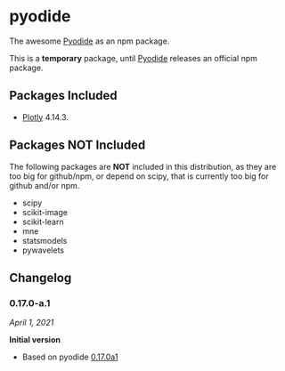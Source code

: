 # pyodide

The awesome [Pyodide](https://pyodide.org/) as an npm package.

This is a **temporary** package, until [Pyodide](https://github.com/pyodide/pyodide/) releases an official npm package. 

## Packages Included

- [Plotly](https://plotly.com/python/) 4.14.3.

## Packages NOT Included

The following packages are **NOT** included in this distribution, as they are too big for github/npm, or depend on scipy, that is currently too big for github and/or npm.

- scipy
- scikit-image
- scikit-learn
- mne
- statsmodels
- pywavelets

## Changelog

### 0.17.0-a.1 
*April 1, 2021*

**Initial version**

- Based on pyodide [0.17.0a1](https://github.com/pyodide/pyodide/releases/tag/0.17.0a1)
